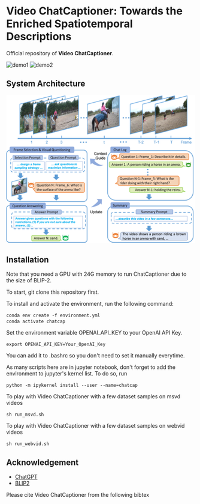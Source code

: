 # Video ChatCaptioner: Towards the Enriched Spatiotemporal Descriptions

Official repository of **Video ChatCaptioner**.

<!-- ## Demo -->
![demo1](demo_pic/dance.gif)
![demo2](demo_pic/skating.gif)


## System Architecture
![overfiew](demo_pic/overview.png)



## Installation
Note that you need a GPU with 24G memory to run ChatCaptioner due to the size of BLIP-2.

To start, git clone this repository first.

To install and activate the environment, run the following command:

```
conda env create -f environment.yml
conda activate chatcap
```

Set the environment variable OPENAI_API_KEY to your OpenAI API Key. 

```
export OPENAI_API_KEY=Your_OpenAI_Key
```
You can add it to .bashrc so you don't need to set it manually everytime.


As many scripts here are in jupyter notebook, don't forget to add the environment to jupyter's kernel list. 
To do so, run

```
python -m ipykernel install --user --name=chatcap
```


To play with Video ChatCaptioner with a few dataset samples on msvd videos

```
sh run_msvd.sh
```

To play with Video ChatCaptioner with a few dataset samples on webvid videos

```
sh run_webvid.sh
```


<!-- 
```
# caption all the sampled images in the datasets 'cc_val' and 'artemis' using GPU-0 and save results to experiments/test
python main_caption.py --exp_tag test --datasets cc_val artemis  --device_id 0
``` -->



## Acknowledgement

+ [ChatGPT](https://openai.com/blog/chatgpt/)
+ [BLIP2](https://huggingface.co/docs/transformers/main/model_doc/blip-2)

Please cite Video ChatCaptioner from the following bibtex
